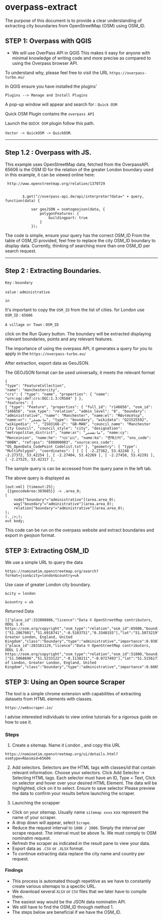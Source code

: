 # overpass-extract

The purpose of this document is to provide a clear understanding of extracting city boundaries from OpenStreetMap (OSM) using OSM_ID.

## STEP 1: Overpass with QGIS
- We will use OverPass API in QGIS
This makes it easy for anyone with minimal knowledge of writing code and more precise as compared to using the Overpass browser API. 

To understand why, please feel free to visit the URL ``` https://overpass-turbo.eu/ ```

In QGIS ensure you have installed the plugins'

``` 
Plugins --> Manage and Install Plugins
```  
A pop-up window will appear and search for : ``` Quick OSM ```

Quick OSM Plugin contains the ```overpass API```

Launch the ``` QUICK OSM ``` plugin follow this path.

``` Vector -> QuickOSM -> QuickOSM ```.

--------------------------------------------
## Step 1.2 :  Overpass with JS. 
This example uses OpenStreetMap data, fetched from the OverpassAPI.        
65606 is the OSM ID for the relation of the greater London boundary used in this
example, it can be viewed online here:
        
``` http://www.openstreetmap.org/relation/1370729```
        
                

```  var query = '(relation(65606);>>->.rels;>;);out;';

        $.get("//overpass-api.de/api/interpreter?data=" + query, function(data) {

            var geoJSON = osmtogeojson(data, {
                polygonFeatures: {
                    buildingpart: true
                }
            });
```

The code is simple, ensure your query has the correct OSM_ID
From the table of OSM_ID provided, feel free to replace the city OSM_ID boundary to display data.
Currently, thinking of searching more than one OSM_ID per search request.

------
## Step 2 :  Extracting Boundaries. 

``` Key ``` : ``` boundary ```

``` value ``` : ``` administrative ```

``` in ```

It's important to copy the ```OSM_ID``` from the list of cities. 
for London use  ```OSM_ID``` : ```65606```

``` A village or Town ``` : ``` OSM_ID ```

click on the Run Query button. 
The boundary will be extracted displaying relevant boundaries, points and any relevant features.

The importance of using the overpass API, it generates a query for you to apply in the ```https://overpass-turbo.eu/ ``` 

After extraction, export data as GeoJSON. 

The GEOJSON format can be used universally, it meets the relevant format 

```
{
"type": "FeatureCollection",
"name": "manchestercity",
"crs": { "type": "name", "properties": { "name": "urn:ogc:def:crs:OGC:1.3:CRS84" } },
"features": [
{ "type": "Feature", "properties": { "full_id": "r146656", "osm_id": "146656", "osm_type": "relation", "admin_level": "8", "boundary": "administrative", "name": "Manchester", "name:el": "Μάντσεστερ", "name:ur": "مانچسٹر", "type": "boundary", "wikidata": "Q21525592", "wikipedia": "", "ISO3166-2": "GB-MAN", "council_name": "Manchester City Council", "council_style": "city", "designation": "metropolitan_district", "name:ar": "مانشستر", "name:cy": "Manceinion", "name:he": "מנצ'סטר", "name:ko": "맨체스터", "ons_code": "00BN", "ref:gss": "E08000003", "source:ons_code": "OS_OpenData_CodePoint Codelist.txt" }, "geometry": { "type": "MultiPolygon", "coordinates": [ [ [ [ -2.27362, 53.42248 ], [ -2.27372, 53.42254 ], [ -2.27404, 53.42269 ], [ -2.27458, 53.42291 ], [ -2.27525, 53.42317 ], 

```

The sample query is can be accessed from the query pane in the left tab. 

The above query is displayed as 
```
[out:xml] [timeout:25];
 {{geocodeArea:303685}} -> .area_0;
(
    node["boundary"="administrative"](area.area_0);
    way["boundary"="administrative"](area.area_0);
    relation["boundary"="administrative"](area.area_0);
);
(._;>;);
out body;

```

This code can be run on the overpass website and extract boundaries and export in geojson format.

## STEP 3: Extracting OSM_ID

We use a simple URL to query the data

``` https://nominatim.openstreetmap.org/search?format=json&city=london&country=uk ```

Use case of greater London city boundary. 

``` &city = london ```

``` &country = uk ```

Returned Data 

``` 
[{"place_id":332008866,"licence":"Data © OpenStreetMap contributors, ODbL 1.0. https://osm.org/copyright","osm_type":"relation","osm_id":65606,"boundingbox":["51.2867601","51.6918741","-0.5103751","0.3340155"],"lat":"51.5073219","lon":"-0.1276474","display_name":"London, Greater London, England, United Kingdom","class":"boundary","type":"administrative","importance":0.9307827616237295,"icon":"https://nominatim.openstreetmap.org/ui/mapicons//poi_boundary_administrative.p.20.png"},{"place_id":283161129,"licence":"Data © OpenStreetMap contributors, ODbL 1.0. https://osm.org/copyright","osm_type":"relation","osm_id":51800,"boundingbox":["51.5068696","51.5233122","-0.1138211","-0.0727493"],"lat":"51.5156177","lon":"-0.0919983","display_name":"City of London, Greater London, England, United Kingdom","class":"boundary","type":"administrative","importance":0.6865111547516773,"icon":"https://nominatim.openstreetmap.org/ui/mapicons//poi_boundary_administrative.p.20.png"}]
```

## STEP 3: Using an Open source Scraper

The tool is a simple chrome extension with capabilities of extracting datasets from HTML elements with classes.

```` https://webscraper.io/ ````

I advise interested individuals to view online tutorials for a rigorous guide on how to use it.

### Steps
 1. Create a sitemap. Name it London , and copy this URL 

``` https://nominatim.openstreetmap.org/ui/details.html?osmtype=R&osmid=65606 ```

2. Add selectors. Selectors are the HTML tags with classes/id that contain relevant information. Choose your selectors. Click Add Selector -> 
   Selecting HTML tags. 
   Each selector must have an ID, Type = Text, Click on selector and hover over your desired HTML Element.
   The data will be highlighted, click on it to select.
   Ensure to save selector
   Please preview the data to confirm your results before launching the scraper.
   
3. Launching the scrapper
- Click on your sitemap. Usually name `sitemap xxxx` xxx represent the name of your scraper.
- A drop down will appear, select `Scrape`.
- Reduce the request interval to `1000 / 2000`. Simply the interval per scrape request. The interval must be above 1s. We must comply to OSM nominatim request.
- Refresh the scraper as indicated in the result pane to view your data.
- Export data as `.CSV` or `.XLSX` format.
- To continue extracting data replace the city name and country per request.

#### Findings

- This process is automated though repetitive as we have to constantly create various sitemaps to a specitic URL.
- We download several `XLSX` or `CSV` files that we later have to compile them.
- The easiest way would be the JSON data nominatim API.
- We still have to find the OSM_ID through method 1.
- The steps below are beneficial if we have the OSM_ID.














